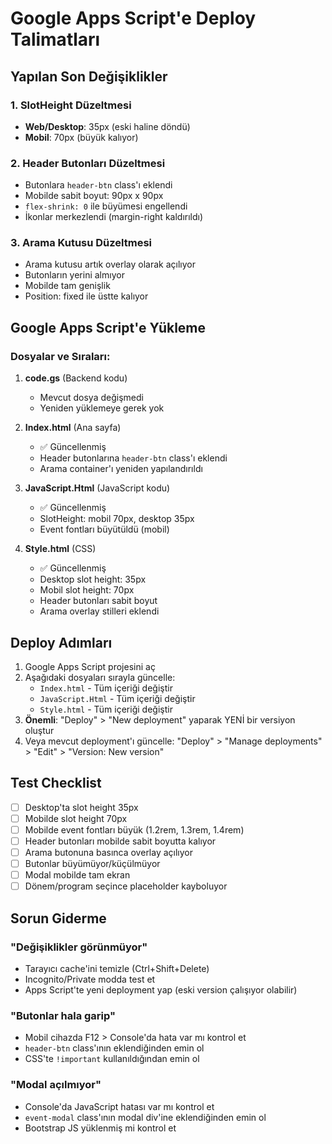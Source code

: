 # Google Apps Script'e Deploy Talimatları

## Yapılan Son Değişiklikler

### 1. SlotHeight Düzeltmesi
- **Web/Desktop**: 35px (eski haline döndü)
- **Mobil**: 70px (büyük kalıyor)

### 2. Header Butonları Düzeltmesi
- Butonlara `header-btn` class'ı eklendi
- Mobilde sabit boyut: 90px x 90px
- `flex-shrink: 0` ile büyümesi engellendi
- İkonlar merkezlendi (margin-right kaldırıldı)

### 3. Arama Kutusu Düzeltmesi
- Arama kutusu artık overlay olarak açılıyor
- Butonların yerini almıyor
- Mobilde tam genişlik
- Position: fixed ile üstte kalıyor

## Google Apps Script'e Yükleme

### Dosyalar ve Sıraları:

1. **code.gs** (Backend kodu)
   - Mevcut dosya değişmedi
   - Yeniden yüklemeye gerek yok

2. **Index.html** (Ana sayfa)
   - ✅ Güncellenmiş 
   - Header butonlarına `header-btn` class'ı eklendi
   - Arama container'ı yeniden yapılandırıldı

3. **JavaScript.Html** (JavaScript kodu)
   - ✅ Güncellenmiş
   - SlotHeight: mobil 70px, desktop 35px
   - Event fontları büyütüldü (mobil)

4. **Style.html** (CSS)
   - ✅ Güncellenmiş
   - Desktop slot height: 35px
   - Mobil slot height: 70px
   - Header butonları sabit boyut
   - Arama overlay stilleri eklendi

## Deploy Adımları

1. Google Apps Script projesini aç
2. Aşağıdaki dosyaları sırayla güncelle:
   - `Index.html` - Tüm içeriği değiştir
   - `JavaScript.Html` - Tüm içeriği değiştir
   - `Style.html` - Tüm içeriği değiştir
3. **Önemli**: "Deploy" > "New deployment" yaparak YENİ bir versiyon oluştur
4. Veya mevcut deployment'ı güncelle: "Deploy" > "Manage deployments" > "Edit" > "Version: New version"

## Test Checklist

- [ ] Desktop'ta slot height 35px
- [ ] Mobilde slot height 70px
- [ ] Mobilde event fontları büyük (1.2rem, 1.3rem, 1.4rem)
- [ ] Header butonları mobilde sabit boyutta kalıyor
- [ ] Arama butonuna basınca overlay açılıyor
- [ ] Butonlar büyümüyor/küçülmüyor
- [ ] Modal mobilde tam ekran
- [ ] Dönem/program seçince placeholder kayboluyor

## Sorun Giderme

### "Değişiklikler görünmüyor"
- Tarayıcı cache'ini temizle (Ctrl+Shift+Delete)
- Incognito/Private modda test et
- Apps Script'te yeni deployment yap (eski version çalışıyor olabilir)

### "Butonlar hala garip"
- Mobil cihazda F12 > Console'da hata var mı kontrol et
- `header-btn` class'ının eklendiğinden emin ol
- CSS'te `!important` kullanıldığından emin ol

### "Modal açılmıyor"
- Console'da JavaScript hatası var mı kontrol et
- `event-modal` class'ının modal div'ine eklendiğinden emin ol
- Bootstrap JS yüklenmiş mi kontrol et
